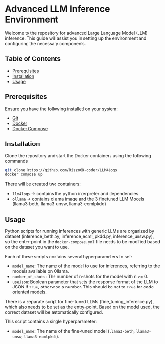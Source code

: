 # Advanced LLM Inference Environment

Welcome to the repository for advanced Large Language Model (LLM) inference. This guide will assist you in setting up the environment and configuring the necessary components.

## Table of Contents

- [Prerequisites](#prerequisites)
- [Installation](#installation)
- [Usage](#usage)

## Prerequisites

Ensure you have the following installed on your system:
- [Git](https://git-scm.com/)
- [Docker](https://www.docker.com/)
- [Docker Compose](https://docs.docker.com/compose/)

## Installation

Clone the repository and start the Docker containers using the following commands:

```bash
git clone https://github.com/Rizzo08-coder/LLM4Logs
docker compose up
```

There will be created two containers:
- `llm4logs` -> contains the python interpreter and dependencies 
- `ollama` -> contains ollama image and the 3 finetuned LLM Models (llama3-beth, llama3-unsw, llama3-ecmlpkdd)


## Usage

Python scripts for running inferences with generic LLMs are organized by dataset (inference_beth.py, inference_ecml_pkdd.py, inference_unsw.py), so the entry-point in the `docker-compose.yml` file needs to be modified based on the dataset you want to use.

Each of these scripts contains several hyperparameters to set:
- `model_name`: The name of the model to use for inferences, referring to the models available on Ollama.
- `number_of_shots`: The number of n-shots for the model with n >= 0.
- `useJson`: Boolean parameter that sets the response format of the LLM to JSON if `True`, otherwise a number. This should be set to `True` for code-oriented models.

There is a separate script for fine-tuned LLMs (fine_tuning_inference.py), which also needs to be set as the entry-point. Based on the model used, the correct dataset will be automatically configured.

This script contains a single hyperparameter:
- `model_name`: The name of the fine-tuned model (`llama3-beth`, `llama3-unsw`, `llama3-ecmlpkdd`).

